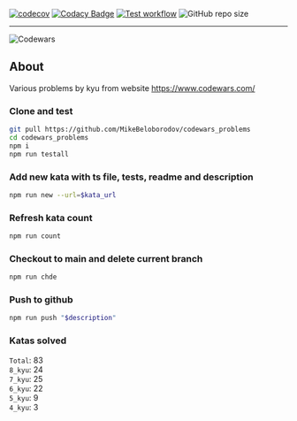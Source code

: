 [![codecov](https://codecov.io/gh/MikeBeloborodov/codewars_problems/graph/badge.svg?token=276C6UO7OL)](https://codecov.io/gh/MikeBeloborodov/codewars_problems)
[![Codacy Badge](https://app.codacy.com/project/badge/Grade/563776c906754dc7ac3f31217a1ff03f)](https://app.codacy.com/gh/MikeBeloborodov/codewars_problems/dashboard?utm_source=gh&utm_medium=referral&utm_content=&utm_campaign=Badge_grade)
[![Test workflow](https://github.com/MikeBeloborodov/codewars_problems/actions/workflows/main.yml/badge.svg)](https://github.com/MikeBeloborodov/codewars_problems/actions/workflows/main.yml)
![GitHub repo size](https://img.shields.io/github/repo-size/MikeBeloborodov/codewars_problems)

---

![Codewars](https://www.codewars.com/users/MikeBeloborodov/badges/large)

## About

Various problems by kyu from website https://www.codewars.com/

### Clone and test

```sh
git pull https://github.com/MikeBeloborodov/codewars_problems
cd codewars_problems
npm i
npm run testall
```

### Add new kata with ts file, tests, readme and description

```sh
npm run new --url=$kata_url
```

### Refresh kata count

```sh
npm run count
```

### Checkout to main and delete current branch

```sh
npm run chde
```

### Push to github

```sh
npm run push "$description"
```

### Katas solved

`Total`: 83
\
`8_kyu`: 24
\
`7_kyu`: 25
\
`6_kyu`: 22
\
`5_kyu`: 9
\
`4_kyu`: 3

